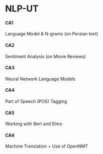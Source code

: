 # NLP-UT

#### CA1
Language Model & N-grams (on Persian text)

#### CA2
Sentiment Analysis (on Movie Reviews)

#### CA3
Neural Network Language Models

#### CA4
Part of Speech (POS) Tagging 

#### CA5
Working with Bert and Elmo

#### CA6
Machine Translation + Use of OpenNMT